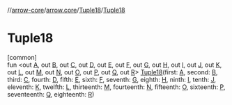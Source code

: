 //[arrow-core](../../../index.md)/[arrow.core](../index.md)/[Tuple18](index.md)/[Tuple18](-tuple18.md)

# Tuple18

[common]\
fun &lt;out [A](index.md), out [B](index.md), out [C](index.md), out [D](index.md), out [E](index.md), out [F](index.md), out [G](index.md), out [H](index.md), out [I](index.md), out [J](index.md), out [K](index.md), out [L](index.md), out [M](index.md), out [N](index.md), out [O](index.md), out [P](index.md), out [Q](index.md), out [R](index.md)&gt; [Tuple18](-tuple18.md)(first: [A](index.md), second: [B](index.md), third: [C](index.md), fourth: [D](index.md), fifth: [E](index.md), sixth: [F](index.md), seventh: [G](index.md), eighth: [H](index.md), ninth: [I](index.md), tenth: [J](index.md), eleventh: [K](index.md), twelfth: [L](index.md), thirteenth: [M](index.md), fourteenth: [N](index.md), fifteenth: [O](index.md), sixteenth: [P](index.md), seventeenth: [Q](index.md), eighteenth: [R](index.md))
